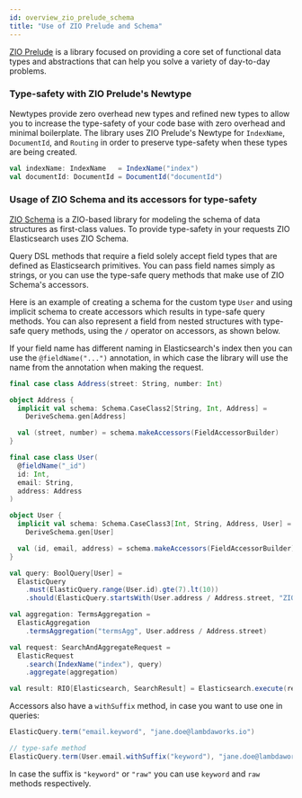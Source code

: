 ```yaml
---
id: overview_zio_prelude_schema
title: "Use of ZIO Prelude and Schema"
---
```


[ZIO Prelude](https://zio.github.io/zio-prelude/docs/overview/overview_index) is a library focused on providing a core set of functional data types and abstractions that can help you solve a variety of day-to-day problems.

### Type-safety with ZIO Prelude's Newtype

Newtypes provide zero overhead new types and refined new types to allow you to increase the type-safety of your code base with zero overhead and minimal boilerplate.
The library uses ZIO Prelude's Newtype for `IndexName`, `DocumentId`, and `Routing` in order to preserve type-safety when these types are being created.

```scala
val indexName: IndexName   = IndexName("index")
val documentId: DocumentId = DocumentId("documentId")
```

### Usage of ZIO Schema and its accessors for type-safety

[ZIO Schema](https://zio.dev/zio-schema/) is a ZIO-based library for modeling the schema of data structures as first-class values.
To provide type-safety in your requests ZIO Elasticsearch uses ZIO Schema.

Query DSL methods that require a field solely accept field types that are defined as Elasticsearch primitives.
You can pass field names simply as strings, or you can use the type-safe query methods that make use of ZIO Schema's accessors.

Here is an example of creating a schema for the custom type `User` and using implicit schema to create accessors which results in type-safe query methods.
You can also represent a field from nested structures with type-safe query methods, using the `/` operator on accessors, as shown below.

If your field name has different naming in Elasticsearch's index then you can use the `@fieldName("...")` annotation, in which case the library
will use the name from the annotation when making the request.

```scala
final case class Address(street: String, number: Int)

object Address {
  implicit val schema: Schema.CaseClass2[String, Int, Address] =
    DeriveSchema.gen[Address]

  val (street, number) = schema.makeAccessors(FieldAccessorBuilder)
}

final case class User(
  @fieldName("_id")
  id: Int,
  email: String,
  address: Address
)

object User {
  implicit val schema: Schema.CaseClass3[Int, String, Address, User] =
    DeriveSchema.gen[User]

  val (id, email, address) = schema.makeAccessors(FieldAccessorBuilder)
}

val query: BoolQuery[User] =
  ElasticQuery
    .must(ElasticQuery.range(User.id).gte(7).lt(10))
    .should(ElasticQuery.startsWith(User.address / Address.street, "ZIO"))

val aggregation: TermsAggregation =
  ElasticAggregation
    .termsAggregation("termsAgg", User.address / Address.street)

val request: SearchAndAggregateRequest =
  ElasticRequest
    .search(IndexName("index"), query)
    .aggregate(aggregation)

val result: RIO[Elasticsearch, SearchResult] = Elasticsearch.execute(request)
```

Accessors also have a `withSuffix` method, in case you want to use one in queries:

```scala
ElasticQuery.term("email.keyword", "jane.doe@lambdaworks.io")

// type-safe method
ElasticQuery.term(User.email.withSuffix("keyword"), "jane.doe@lambdaworks.io")
```

In case the suffix is `"keyword"` or `"raw"` you can use `keyword` and `raw` methods respectively.
